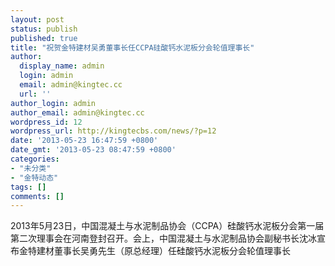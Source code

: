 ```yaml
---
layout: post
status: publish
published: true
title: "祝贺金特建材吴勇董事长任CCPA硅酸钙水泥板分会轮值理事长"
author:
  display_name: admin
  login: admin
  email: admin@kingtec.cc
  url: ''
author_login: admin
author_email: admin@kingtec.cc
wordpress_id: 12
wordpress_url: http://kingtecbs.com/news/?p=12
date: '2013-05-23 16:47:59 +0800'
date_gmt: '2013-05-23 08:47:59 +0800'
categories:
- "未分类"
- "金特动态"
tags: []
comments: []
---
```

<p>2013年5月23日，中国混凝土与水泥制品协会（CCPA）硅酸钙水泥板分会第一届第二次理事会在河南登封召开。会上，中国混凝土与水泥制品协会副秘书长沈冰宣布金特建材董事长吴勇先生（原总经理）任硅酸钙水泥板分会轮值理事长</p>
